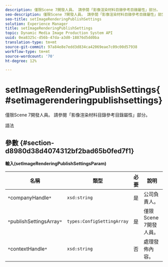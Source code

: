 ```yaml
---
description: 僅限Scene 7開發人員。 請參閱「影像渲染材料目錄參考目錄屬性」部分。
seo-description: 僅限Scene 7開發人員。 請參閱「影像渲染材料目錄參考目錄屬性」部分。
seo-title: setImageRenderingPublishSettings
solution: Experience Manager
title: setImageRenderingPublishSettings
topic: Dynamic Media Image Production System API
uuid: 0ea8325c-d56b-47da-a3d0-18876d5dd0ba
translation-type: tm+mt
source-git-commit: 97a84e8e7edd3d834ca42069eae7c09c00d57938
workflow-type: tm+mt
source-wordcount: '70'
ht-degree: 12%

---
```



# setImageRenderingPublishSettings{#setimagerenderingpublishsettings}

僅限Scene 7開發人員。 請參閱「影像渲染材料目錄參考目錄屬性」部分。

語法

## 參數 {#section-d8980d38d4074312bf2bad65b0fed7f1}

**輸入(setImageRenderingPublishSettingsParam)**

| 名稱 | 類型 | 必要 | 說明 |
|---|---|---|---|
| `*`companyHandle`*` | `xsd:string` | 是 | 公司負責人。 |
| `*`publishSettingsArray`*` | `types:ConfigSettingArray` | 是 | 僅限Scene 7開發人員。 |
| `*`contextHandle`*` | `xsd:string` | 否 | 處理發佈內容。 |

